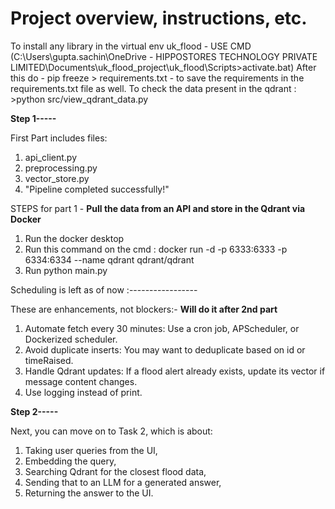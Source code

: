 # Project overview, instructions, etc.

To install any library in the virtual env uk_flood - USE CMD (C:\Users\gupta.sachin\OneDrive - HIPPOSTORES TECHNOLOGY PRIVATE LIMITED\Documents\uk_flood_project\uk_flood\Scripts>activate.bat)
After this do - pip freeze > requirements.txt - to save the requirements in the requirements.txt file as well.
To check the data present in the qdrant : >python src/view_qdrant_data.py

**Step 1-----**

First Part includes files:
1. api_client.py
2. preprocessing.py
3. vector_store.py
4. "Pipeline completed successfully!"

STEPS for part 1 - **Pull the data from an API and store in the Qdrant via Docker**
1. Run the docker desktop 
2. Run this command on the cmd : docker run -d -p 6333:6333 -p 6334:6334 --name qdrant qdrant/qdrant
3. Run python main.py

Scheduling is left as of now :----------------- 

These are enhancements, not blockers:- **Will do it after 2nd part**
1. Automate fetch every 30 minutes: Use a cron job, APScheduler, or Dockerized scheduler.
2. Avoid duplicate inserts: You may want to deduplicate based on id or timeRaised.
3. Handle Qdrant updates: If a flood alert already exists, update its vector if message content changes.
4. Use logging instead of print.

**Step 2-----**

Next, you can move on to Task 2, which is about:

1. Taking user queries from the UI,
2. Embedding the query,
3. Searching Qdrant for the closest flood data,
4. Sending that to an LLM for a generated answer,
5. Returning the answer to the UI.
